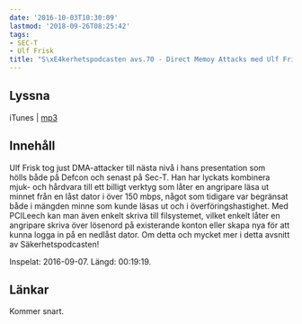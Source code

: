 ```yaml
---
date: '2016-10-03T10:30:09'
lastmod: '2018-09-26T08:25:42'
tags:
- SEC-T
- Ulf Frisk
title: "S\xE4kerhetspodcasten avs.70 - Direct Memoy Attacks med Ulf Frisk"
---
```

## Lyssna

iTunes \| [mp3](http://traffic.libsyn.com/sakerhetspodcasten/Sec-T_0x09_Ulf_Frisk_-_DIRECT_MEMORY_ATTACK_THE_KERNEL.mp3)

## Innehåll

Ulf Frisk tog just DMA-attacker till nästa nivå i hans presentation som hölls både
på Defcon och senast på Sec-T. Han har lyckats kombinera mjuk- och hårdvara till
ett billigt verktyg som låter en angripare läsa ut minnet från en låst dator i över
150 mbps, något som tidigare var begränsat både i mängden minne som kunde läsas ut
och i överföringshastighet. Med PCILeech kan man även enkelt skriva till filsystemet,
vilket enkelt låter en angripare skriva över lösenord på existerande konton eller
skapa nya för att kunna logga in på en nedlåst dator. Om detta och mycket mer i detta
avsnitt av Säkerhetspodcasten!

Inspelat: 2016-09-07. Längd: 00:19:19.

## Länkar

Kommer snart.

